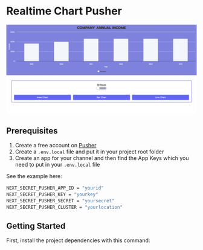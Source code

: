 # Realtime Chart Pusher

![Realtime Chart Pusher](./Home-Screen.png)

## Prerequisites

1. Create a free account on [Pusher](https://pusher.com/)
2. Create a `.env.local` file and put it in your project root folder
3. Create an app for your channel and then find the App Keys which you need to put in your `.env.local` file

See the example here:

```bash
NEXT_SECRET_PUSHER_APP_ID = "yourid"
NEXT_SECRET_PUSHER_KEY = "yourkey"
NEXT_SECRET_PUSHER_SECRET = "yoursecret"
NEXT_SECRET_PUSHER_CLUSTER = "yourlocation"
```

## Getting Started

First, install the project dependencies with this command:
